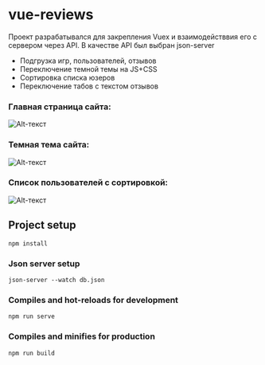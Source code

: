 # vue-reviews

Проект разрабатывался для закрепления Vuex и взаимодействвия его с сервером через API. В качестве API был выбран json-server

- Подгрузка игр, пользователей, отзывов
- Переключение темной темы на JS+CSS
- Сортировка списка юзеров
- Переключение табов с текстом отзывов

### Главная страница сайта:

![Alt-текст](https://github.com/mirich90/vue-reviews/blob/main/screen_1.PNG?raw=true "Главная страница сайта")

### Темная тема сайта:

![Alt-текст](https://github.com/mirich90/vue-reviews/blob/main/screen_2.PNG?raw=true "Темная тема сайта")

### Список пользователей с сортировкой:

![Alt-текст](https://github.com/mirich90/vue-reviews/blob/main/screen_3.PNG?raw=true "Список пользователей с сортировкой")

## Project setup

```
npm install
```

### Json server setup

```
json-server --watch db.json
```

### Compiles and hot-reloads for development

```
npm run serve
```

### Compiles and minifies for production

```
npm run build
```
